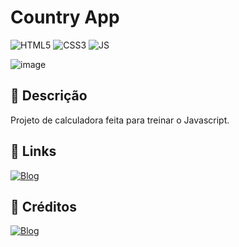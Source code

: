 # Country App
![HTML5](https://img.shields.io/badge/HTML5-E34F26?style=for-the-badge&logo=html5&logoColor=white)
![CSS3](https://img.shields.io/badge/CSS3-1572B6?style=for-the-badge&logo=css3&logoColor=white)
![JS](https://img.shields.io/badge/JavaScript-F7DF1E?style=for-the-badge&logo=javascript&logoColor=black)

![image](https://github.com/user-attachments/assets/caa3e664-7be0-43bc-aa60-796970c280d2)


## 📑 Descrição
Projeto de calculadora feita para treinar o Javascript.

## 🔗 Links
[![Blog](https://img.shields.io/badge/Ver%20Projeto-444?style=for-the-badge&url=https://calculator-josuepimentel.vercel.app//)](https://calculator-josuepimentel.vercel.app/)

## 🔨 Créditos
[![Blog](https://img.shields.io/badge/JosuePimentel-444?logo=github&style=for-the-badge&url=https://github.com/JosuePimentel)](https://github.com/JosuePimentel)

